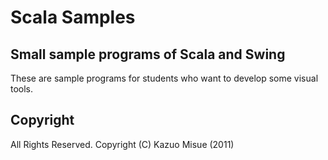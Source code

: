 # Scala Samples

## Small sample programs of Scala and Swing

These are sample programs for students who want to develop some visual tools. 

## Copyright

All Rights Reserved. Copyright (C) Kazuo Misue (2011)
